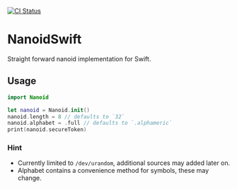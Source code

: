 [![CI Status](https://travis-ci.org/benjohnde/NanoidSwift.svg?branch=master)](https://travis-ci.org/benjohnde/NanoidSwift)

# NanoidSwift

Straight forward nanoid implementation for Swift.

## Usage

```swift
import Nanoid

let nanoid = Nanoid.init()
nanoid.length = 8 // defaults to `32`
nanoid.alphabet = .full // defaults to `.alphameric`
print(nanoid.secureToken)
```

### Hint

- Currently limited to `/dev/urandom`, additional sources may added later on.
- Alphabet contains a convenience method for symbols, these may change.
